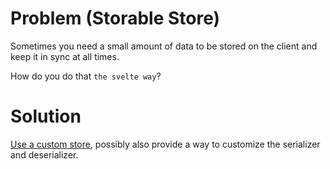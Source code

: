 # Problem (Storable Store)

Sometimes you need a small amount of data to be stored on the client and keep it in sync at all times.

How do you do that `the svelte way`?

# Solution

[Use a custom store](App.svelte), possibly also provide a way to customize the serializer and deserializer.


